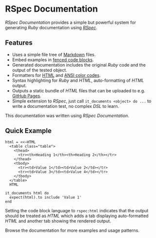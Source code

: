 # RSpec Documentation

_RSpec Documentation_ provides a simple but powerful system for generating _Ruby_ documentation using [_RSpec_](https://rspec.info/).

## Features

* Uses a simple file tree of [Markdown](https://www.markdownguide.org/) files.
* Embed examples in [fenced code blocks](https://www.markdownguide.org/extended-syntax/#fenced-code-blocks).
* Generated documentation includes the original _Ruby_ code and the output of the tested object.
* Formatters for [HTML](https://en.wikipedia.org/wiki/HTML) and [ANSI color codes](https://en.wikipedia.org/wiki/ANSI_escape_code).
* Syntax highlighting for _Ruby_ and _HTML_, auto-formatting of _HTML_ output.
* Outputs a static bundle of _HTML_ files that can be uploaded to e.g. [GitHub Pages](https://pages.github.com/).
* Simple extension to _RSpec_, just call `it_documents <object> do ...` to write a documentation test, no complex _DSL_ to learn.

This documentation was written using _RSpec Documentation_.

## Quick Example

```rspec:html
html = <<~HTML
  <table class="table">
    <thead>
      <tr><th>Heading 1</th><th>Heading 2</th></tr>
    </thead>
    <tbody>
      <tr><td>Value 1</td><td>Value 2</td></tr>
      <tr><td>Value 3</td><td>Value 4</td></tr>
    </tbody>
  </table>
  HTML

it_documents html do
  expect(html).to include 'Value 1'
end
```

Setting the code block language to `rspec:html` indicates that the output should be treated as _HTML_ which adds a tab displaying auto-formatted _HTML_ and another tab showing the rendered output.

Browse the documentation for more examples and usage patterns.

